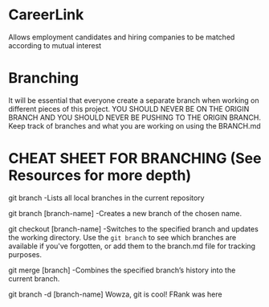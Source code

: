 # CareerLink

Allows employment candidates and hiring companies to be matched according to mutual interest

# Branching

It will be essential that everyone create a separate branch when working on different pieces of this project. YOU SHOULD NEVER BE ON THE ORIGIN BRANCH AND YOU SHOULD NEVER BE PUSHING TO THE ORIGIN BRANCH.
Keep track of branches and what you are working on using the BRANCH.md

# CHEAT SHEET FOR BRANCHING (See Resources for more depth)

git branch
-Lists all local branches in the current repository

git branch [branch-name]
-Creates a new branch of the chosen name.

git checkout [branch-name]
-Switches to the specified branch and updates the working directory. Use the `git branch` to see which branches are available if you've forgotten, or add them to the branch.md file for tracking purposes.

git merge [branch]
-Combines the specified branch’s history into the current branch.

git branch -d [branch-name]
Wowza, git is cool!
FRank was here